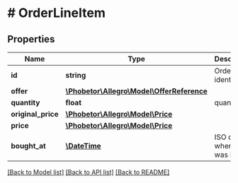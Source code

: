 # # OrderLineItem

## Properties

Name | Type | Description | Notes
------------ | ------------- | ------------- | -------------
**id** | **string** | Order item identifier |
**offer** | [**\Phobetor\Allegro\Model\OfferReference**](OfferReference.md) |  |
**quantity** | **float** | quantity |
**original_price** | [**\Phobetor\Allegro\Model\Price**](Price.md) |  | [optional]
**price** | [**\Phobetor\Allegro\Model\Price**](Price.md) |  |
**bought_at** | [**\DateTime**](\DateTime.md) | ISO date when offer was bought | [optional]

[[Back to Model list]](../../README.md#models) [[Back to API list]](../../README.md#endpoints) [[Back to README]](../../README.md)
